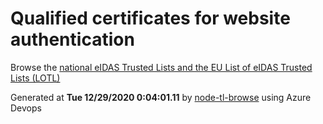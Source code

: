 # Qualified certificates for website authentication 
 Browse the [national eIDAS Trusted Lists and the EU List of eIDAS Trusted Lists (LOTL)](https://webgate.ec.europa.eu/tl-browser/#/) 
 
 
Generated at **Tue 12/29/2020  0:04:01.11** by [node-tl-browse](https://github.com/ymedlop/node-tl-browser) using Azure Devops 
